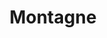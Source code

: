 ---
title: "Montagne"
url: /ciudad-autonoma-de-buenos-aires/montagne-avenida-forest-2/
shop: ropa
---